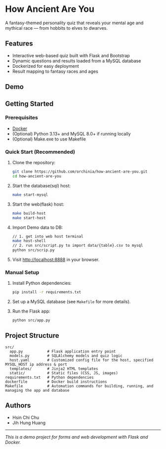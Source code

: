 # How Ancient Are You

A fantasy-themed personality quiz that reveals your mental age and mythical race — from hobbits to elves to dwarves.

## Features

- Interactive web-based quiz built with Flask and Bootstrap
- Dynamic questions and results loaded from a MySQL database
- Dockerized for easy deployment
- Result mapping to fantasy races and ages

## Demo

## Getting Started

### Prerequisites

- [Docker](https://www.docker.com/)
- (Optional) Python 3.13+ and MySQL 8.0+ if running locally
- (Optional) Make.exe to use Makefile

### Quick Start (Recommended)

1. Clone the repository:
    ```sh
    git clone https://github.com/orchinia/how-ancient-are-you.git
    cd how-ancient-are-you
    ```

2. Start the database(sql) host:
    ```sh
    make start-mysql
    ```
3. Start the web(flask) host:
    ```sh
    make build-host
    make start-host
    ```

3. Import Demo data to DB:
    ```sh
    // 1. get into web host terminal
    make host-shell
    // 2. run src/script.py to import data/{table}.csv to mysql
    python src/scrip.py
    ```

4. Visit [http://localhost:8888](http://localhost:8888) in your browser.

### Manual Setup

1. Install Python dependencies:
    ```sh
    pip install -r requirements.txt
    ```

2. Set up a MySQL database (see `Makefile` for more details).

3. Run the Flask app:
    ```sh
    python src/app.py
    ```

## Project Structure

```
src/
  app.py           # Flask application entry point
  models.py        # SQLAlchemy models and quiz logic
  host.yaml        # Customized config file for the host, specified MYSQL_HOST ip address & port
  templates/       # Jinja2 HTML templates
  static/          # Static files (CSS, JS, images)
requirements.txt   # Python dependencies
dockerfile         # Docker build instructions
Makefile           # Automation commands for building, running, and managing the app and database
```

## Authors

- Hsin Chi Chu
- Jih Hung Huang

---

*This is a demo project for forms and web development with Flask and Docker.*

